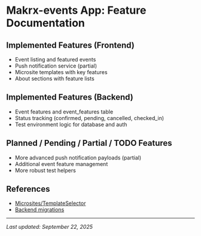 # Makrx-events App: Feature Documentation

## Implemented Features (Frontend)

- Event listing and featured events
- Push notification service (partial)
- Microsite templates with key features
- About sections with feature lists

## Implemented Features (Backend)

- Event features and event_features table
- Status tracking (confirmed, pending, cancelled, checked_in)
- Test environment logic for database and auth

## Planned / Pending / Partial / TODO Features

- More advanced push notification payloads (partial)
- Additional event feature management
- More robust test helpers

## References

- [Microsites/TemplateSelector](./components/microsites/TemplateSelector.tsx)
- [Backend migrations](../../backends/makrx_events/migrations/)

---

_Last updated: September 22, 2025_
